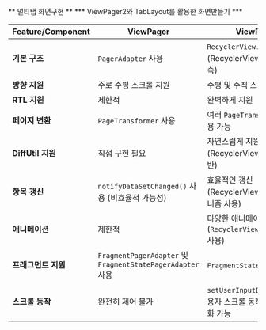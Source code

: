 
** 멀티탭 화면구현 **
*** ViewPager2와 TabLayout를 활용한 화면만들기 ***

| Feature/Component   | ViewPager                                   | ViewPager2                                                                 |
|---------------------|---------------------------------------------|----------------------------------------------------------------------------|
| **기본 구조**           | `PagerAdapter` 사용                          | `RecyclerView.Adapter` 사용 (RecyclerView의 모든 기능 상속)                 |
| **방향 지원**          | 주로 수평 스크롤 지원                          | 수평 및 수직 스크롤 지원                                                      |
| **RTL 지원**           | 제한적                                       | 완벽하게 지원                                                                |
| **페이지 변환**         | `PageTransformer` 사용                        | 여러 `PageTransformer` 동시 사용 가능                                           |
| **DiffUtil 지원**       | 직접 구현 필요                                | 자연스럽게 지원 (RecyclerView.Adapter 기반)                                      |
| **항목 갱신**          | `notifyDataSetChanged()` 사용 (비효율적 가능성) | 효율적인 갱신 (RecyclerView.Adapter 메커니즘 사용)                               |
| **애니메이션**          | 제한적                                       | 다양한 애니메이션 (`RecyclerView.ItemAnimator` 사용)                             |
| **프래그먼트 지원**      | `FragmentPagerAdapter` 및 `FragmentStatePagerAdapter` 사용 | `FragmentStateAdapter` 사용                                                    |
| **스크롤 동작**         | 완전히 제어 불가                               | `setUserInputEnabled()`로 사용자 스크롤 동작 활성화/비활성화 가능                |


